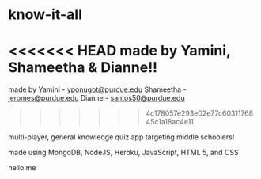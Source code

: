 # know-it-all
<<<<<<< HEAD
made by Yamini, Shameetha & Dianne!! 
=======
made by Yamini - yponugot@purdue.edu 
        Shameetha - jeromes@purdue.edu 
        Dianne - santos50@purdue.edu 
>>>>>>> 4c178057e293e02e77c6031176845c1a18ac4e11

multi-player, general knowledge quiz app targeting middle schoolers!

made using MongoDB, NodeJS, Heroku, JavaScript, HTML 5, and CSS

hello me